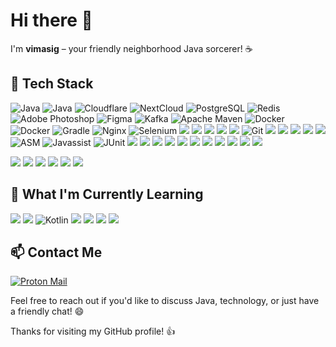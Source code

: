 # Hi there 👋
I'm **vimasig** – your friendly neighborhood Java sorcerer! ☕

## 🧰 Tech Stack
![Java](https://img.shields.io/badge/Java-ED8B00?logo=openjdk&logoColor=white)
![Java](https://img.shields.io/badge/JavaFX-ED8B00)
![Cloudflare](https://img.shields.io/badge/Cloudflare-F38020?logo=Cloudflare&logoColor=white)
![NextCloud](https://img.shields.io/badge/Nextcloud-0082C9?logo=Nextcloud&logoColor=white)
![PostgreSQL](https://img.shields.io/badge/PostgreSQL-316192?logo=postgresql&logoColor=white)
![Redis](https://img.shields.io/badge/Redis-%23DD0031.svg?&logo=redis&logoColor=white)
![Adobe Photoshop](https://img.shields.io/badge/Adobe%20Photoshop-31A8FF?flat&logo=Adobe%20Photoshop&logoColor=black)
![Figma](https://img.shields.io/badge/Figma-F24E1E?logo=figma&logoColor=white)
![Kafka](https://img.shields.io/badge/Apache_Kafka-231F20?logo=apache-kafka&logoColor=white)
![Apache Maven](https://img.shields.io/badge/Apache_Maven-C71A36?logo=apachemaven&logoColor=white)
![Docker](https://img.shields.io/badge/Docker-2CA5E0?logo=docker&logoColor=white)
![Docker](https://img.shields.io/badge/Docker%20Swarm-2CA5E0?logo=docker&logoColor=white)
![Gradle](https://img.shields.io/badge/Gradle-02303A?logo=gradle&logoColor=white)
![Nginx](https://img.shields.io/badge/Nginx-009639?logo=nginx&logoColor=white)
![Selenium](https://img.shields.io/badge/Selenium-43B02A?logo=Selenium&logoColor=white)
![](https://img.shields.io/badge/Shell_Script-121011?logo=gnu-bash&logoColor=white)
![](https://img.shields.io/badge/Spring-6DB33F?logo=spring&logoColor=white)
![](https://img.shields.io/badge/Spring_Boot-F2F4F9?logo=spring-boot)
![](https://img.shields.io/badge/Spring_Security-6DB33F?logo=Spring-Security&logoColor=white)
![](https://img.shields.io/badge/Swagger-85EA2D?logo=Swagger&logoColor=white)
![Git](https://img.shields.io/badge/Vaadin-00B4F0?logo=Vaadin&logoColor=white)
![](https://img.shields.io/badge/Git-E44C30?logo=git&logoColor=white)
![](https://img.shields.io/badge/CSS3-1572B6?logo=css3&logoColor=white)
![](https://img.shields.io/badge/HTML5-E34F26?logo=html5&logoColor=white)
![](https://img.shields.io/badge/JSON-5E5C5C?logo=json&logoColor=white)
![](https://img.shields.io/badge/Hibernate-59666C?logo=Hibernate&logoColor=white)
![ASM](https://img.shields.io/badge/ASM-brightgreen)
![Javassist](https://img.shields.io/badge/Javassist-lightgrey)
![JUnit](https://img.shields.io/badge/JUnit-green?logo=junit)
![](https://img.shields.io/badge/Grafana-F2F4F9?logo=grafana&logoColor=orange&labelColor=F2F4F9)
![](https://img.shields.io/badge/Prometheus-000000?logo=prometheus&labelColor=000000)
![](https://img.shields.io/badge/Jenkins-D24939?logo=Jenkins&logoColor=white)
![](https://img.shields.io/badge/VirtualBox-21416b?logo=VirtualBox&logoColor=white)
![](https://img.shields.io/badge/Wazuh%20(SIEM)-blue)
![]( https://img.shields.io/badge/IntelliJ_IDEA-000000.svg?logo=intellij-idea&logoColor=white)
![](https://img.shields.io/badge/Notepad++-90E59A.svg?logo=notepad%2B%2B&logoColor=black)
![](https://img.shields.io/badge/Visual_Studio_Code-0078D4?logo=visual%20studio%20code&logoColor=white)
![](https://img.shields.io/badge/GitHub-100000?logo=github&logoColor=white)
![](https://img.shields.io/badge/GitLab-330F63?logo=gitlab&logoColor=white)
![](https://img.shields.io/badge/Bitbucket-0747a6?logo=bitbucket&logoColor=white)


![](https://img.shields.io/badge/Debian-A81D33?logo=debian&logoColor=white)
![](https://img.shields.io/badge/Kali_Linux-557C94?logo=kali-linux&logoColor=white)
![](https://img.shields.io/badge/Kubuntu-0079C1?logo=kubuntu&logoColor=white)
![](https://img.shields.io/badge/Tails%20-56347C?&logo=tails&logoColor=white)
![](https://img.shields.io/badge/Ubuntu-E95420?logo=ubuntu&logoColor=white)
![](https://img.shields.io/badge/Windows-0078D6?logo=windows&logoColor=white)

## 🌱 What I'm Currently Learning
![](https://img.shields.io/badge/Go-00ADD8?logo=go&logoColor=white)
![](https://img.shields.io/badge/JavaScript-323330?logo=javascript&logoColor=F7DF1E)
![Kotlin](https://img.shields.io/badge/Kotlin-blue?logo=kotlin)
![](https://img.shields.io/badge/Cassandra-1287B1?logo=apache%20cassandra&logoColor=white)
![](https://img.shields.io/badge/MongoDB-4EA94B?logo=mongodb&logoColor=white)
![](https://img.shields.io/badge/Apache_Spark-FFFFFF?logo=apachespark&logoColor=#E35A16)
![](https://img.shields.io/badge/Elastic_Search-005571?logo=elasticsearch&logoColor=white)

## 📫 Contact Me
[![Proton Mail](https://img.shields.io/badge/ProtonMail-8B89CC?style=for-the-badge&logo=protonmail&logoColor=white)](mailto:vimasig@proton.me)

Feel free to reach out if you'd like to discuss Java, technology, or just have a friendly chat! 😄

Thanks for visiting my GitHub profile! 👍